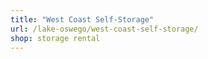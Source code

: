 ```yaml
---
title: "West Coast Self-Storage"
url: /lake-oswego/west-coast-self-storage/
shop: storage rental
---
```

